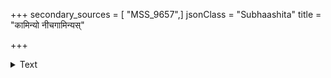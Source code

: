+++
secondary_sources = [ "MSS_9657",]
jsonClass = "Subhaashita"
title = "कामिन्यो नीचगामिन्यस्"

+++

<details><summary>Text</summary>

कामिन्यो नीचगामिन्यस् तटिन्य इव निश्चितम्।  
दारा राज्ञोऽपि यत्ताराः प्रणयं यान्ति गोपतेः॥
</details>
